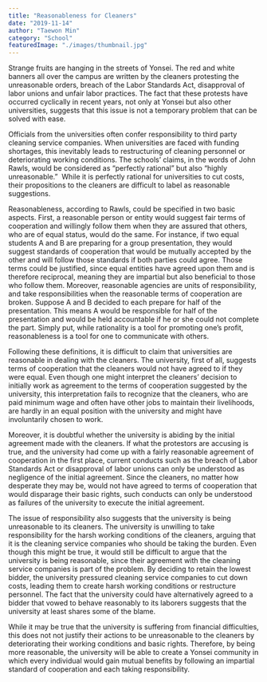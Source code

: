 ```yaml
---
title: "Reasonableness for Cleaners"
date: "2019-11-14"
author: "Taewon Min"
category: "School"
featuredImage: "./images/thumbnail.jpg"
---
```


Strange fruits are hanging in the streets of Yonsei. The red and white banners all over the campus are written by the cleaners protesting the unreasonable orders, breach of the Labor Standards Act, disapproval of labor unions and unfair labor practices. The fact that these protests have occurred cyclically in recent years, not only at Yonsei but also other universities, suggests that this issue is not a temporary problem that can be solved with ease.

Officials from the universities often confer responsibility to third party cleaning service companies. When universities are faced with funding shortages, this inevitably leads to restructuring of cleaning personnel or deteriorating working conditions. The schools’ claims, in the words of John Rawls, would be considered as “perfectly rational” but also “highly unreasonable.”  While it is perfectly rational for universities to cut costs, their propositions to the cleaners are difficult to label as reasonable suggestions.

Reasonableness, according to Rawls, could be specified in two basic aspects. First, a reasonable person or entity would suggest fair terms of cooperation and willingly follow them when they are assured that others, who are of equal status, would do the same. For instance, if two equal students A and B are preparing for a group presentation, they would suggest standards of cooperation that would be mutually accepted by the other and will follow those standards if both parties could agree. Those terms could be justified, since equal entities have agreed upon them and is therefore reciprocal, meaning they are impartial but also beneficial to those who follow them. Moreover, reasonable agencies are units of responsibility, and take responsibilities when the reasonable terms of cooperation are broken. Suppose A and B decided to each prepare for half of the presentation. This means A would be responsible for half of the presentation and would be held accountable if he or she could not complete the part. Simply put, while rationality is a tool for promoting one’s profit, reasonableness is a tool for one to communicate with others.

Following these definitions, it is difficult to claim that universities are reasonable in dealing with the cleaners. The university, first of all, suggests terms of cooperation that the cleaners would not have agreed to if they were equal. Even though one might interpret the cleaners’ decision to initially work as agreement to the terms of cooperation suggested by the university, this interpretation fails to recognize that the cleaners, who are paid minimum wage and often have other jobs to maintain their livelihoods, are hardly in an equal position with the university and might have involuntarily chosen to work.

Moreover, it is doubtful whether the university is abiding by the initial agreement made with the cleaners. If what the protestors are accusing is true, and the university had come up with a fairly reasonable agreement of cooperation in the first place, current conducts such as the breach of Labor Standards Act or disapproval of labor unions can only be understood as negligence of the initial agreement. Since the cleaners, no matter how desperate they may be, would not have agreed to terms of cooperation that would disparage their basic rights, such conducts can only be understood as failures of the university to execute the initial agreement.

The issue of responsibility also suggests that the university is being unreasonable to its cleaners. The university is unwilling to take responsibility for the harsh working conditions of the cleaners, arguing that it is the cleaning service companies who should be taking the burden. Even though this might be true, it would still be difficult to argue that the university is being reasonable, since their agreement with the cleaning service companies is part of the problem. By deciding to retain the lowest bidder, the university pressured cleaning service companies to cut down costs, leading them to create harsh working conditions or restructure personnel. The fact that the university could have alternatively agreed to a bidder that vowed to behave reasonably to its laborers suggests that the university at least shares some of the blame.

While it may be true that the university is suffering from financial difficulties, this does not not justify their actions to be unreasonable to the cleaners by deteriorating their working conditions and basic rights. Therefore, by being more reasonable, the university will be able to create a Yonsei community in which every individual would gain mutual benefits by following an impartial standard of cooperation and each taking responsibility.
